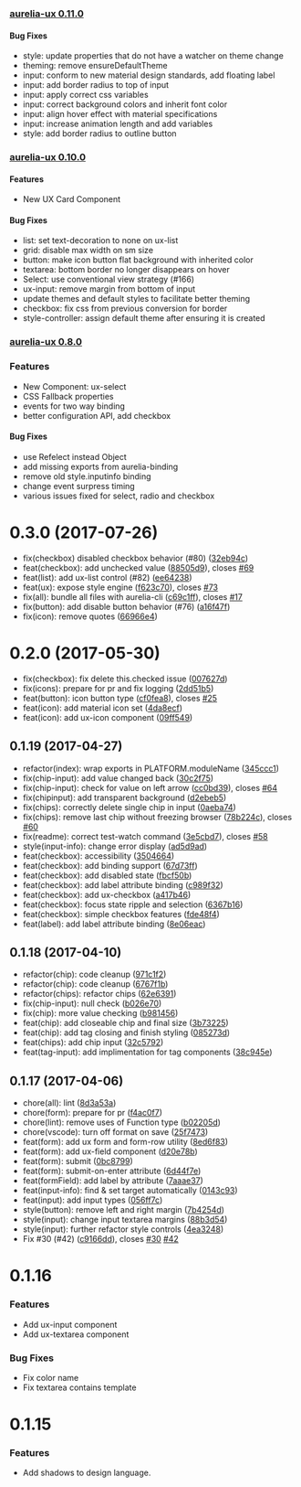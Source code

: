 ### [aurelia-ux 0.11.0](https://github.com/aurelia/ux/compare/v0.10.1...v0.11.0)

#### Bug Fixes

* style: update properties that do not have a watcher on theme change
* theming: remove ensureDefaultTheme
* input: conform to new material design standards, add floating label
* input: add border radius to top of input
* input: apply correct css variables
* input: correct background colors and inherit font color
* input: align hover effect with material specifications
* input: increase animation length and add variables
* style: add border radius to outline button

### [aurelia-ux 0.10.0](https://github.com/aurelia/ux/compare/v0.9.1...v0.10.0)

#### Features

* New UX Card Component

#### Bug Fixes

* list: set text-decoration to none on ux-list
* grid: disable max width on sm size
* button: make icon button flat background with inherited color
* textarea: bottom border no longer disappears on hover
* Select: use conventional view strategy (#166)
* ux-input: remove margin from bottom of input
* update themes and default styles to facilitate better theming
* checkbox: fix css from previous conversion for border
* style-controller: assign default theme after ensuring it is created

### [aurelia-ux 0.8.0](https://github.com/aurelia/ux/compare/v0.7.1...v0.8.0)

### Features

* New Component: ux-select
* CSS Fallback properties
* events for two way binding
* better configuration API, add checkbox

#### Bug Fixes

* use Refelect instead Object
* add missing exports from aurelia-binding
* remove old style.inputinfo binding
* change event surpress timing
* various issues fixed for select, radio and checkbox

<a name="0.3.0"></a>
# 0.3.0 (2017-07-26)

* fix(checkbox) disabled checkbox behavior (#80) ([32eb94c](https://github.com/aurelia/ux/commit/32eb94c))
* feat(checkbox): add unchecked value ([88505d9](https://github.com/aurelia/ux/commit/88505d9)), closes [#69](https://github.com/aurelia/ux/issues/69)
* feat(list): add ux-list control (#82) ([ee64238](https://github.com/aurelia/ux/commit/ee64238))
* feat(ux): expose style engine ([f623c70](https://github.com/aurelia/ux/commit/f623c70)), closes [#73](https://github.com/aurelia/ux/issues/73)
* fix(all): bundle all files with aurelia-cli ([c69c1ff](https://github.com/aurelia/ux/commit/c69c1ff)), closes [#17](https://github.com/aurelia/ux/issues/17)
* fix(button): add disable button behavior (#76) ([a16f47f](https://github.com/aurelia/ux/commit/a16f47f))
* fix(icon): remove quotes ([66966e4](https://github.com/aurelia/ux/commit/66966e4))



<a name="0.2.0"></a>
# 0.2.0 (2017-05-30)

* fix(checkbox): fix delete this.checked issue ([007627d](https://github.com/aurelia/ux/commit/007627d))
* fix(icons): prepare for pr and fix logging ([2dd51b5](https://github.com/aurelia/ux/commit/2dd51b5))
* feat(button): icon button type ([cf0fea8](https://github.com/aurelia/ux/commit/cf0fea8)), closes [#25](https://github.com/aurelia/ux/issues/25)
* feat(icon): add material icon set ([4da8ecf](https://github.com/aurelia/ux/commit/4da8ecf))
* feat(icon): add ux-icon component ([09ff549](https://github.com/aurelia/ux/commit/09ff549))



<a name="0.1.19"></a>
## 0.1.19 (2017-04-27)

* refactor(index): wrap exports in PLATFORM.moduleName ([345ccc1](https://github.com/aurelia/ux/commit/345ccc1))
* fix(chip-input): add value changed back ([30c2f75](https://github.com/aurelia/ux/commit/30c2f75))
* fix(chip-input): check for value on left arrow ([cc0bd39](https://github.com/aurelia/ux/commit/cc0bd39)), closes [#64](https://github.com/aurelia/ux/issues/64)
* fix(chipinput): add transparent background ([d2ebeb5](https://github.com/aurelia/ux/commit/d2ebeb5))
* fix(chips): correctly delete single chip in input ([0aeba74](https://github.com/aurelia/ux/commit/0aeba74))
* fix(chips): remove last chip without freezing browser ([78b224c](https://github.com/aurelia/ux/commit/78b224c)), closes [#60](https://github.com/aurelia/ux/issues/60)
* fix(readme): correct test-watch command ([3e5cbd7](https://github.com/aurelia/ux/commit/3e5cbd7)), closes [#58](https://github.com/aurelia/ux/issues/58)
* style(input-info): change error display ([ad5d9ad](https://github.com/aurelia/ux/commit/ad5d9ad))
* feat(checkbox): accessibility ([3504664](https://github.com/aurelia/ux/commit/3504664))
* feat(checkbox): add binding support ([67d73ff](https://github.com/aurelia/ux/commit/67d73ff))
* feat(checkbox): add disabled state ([fbcf50b](https://github.com/aurelia/ux/commit/fbcf50b))
* feat(checkbox): add label attribute binding ([c989f32](https://github.com/aurelia/ux/commit/c989f32))
* feat(checkbox): add ux-checkbox ([a417b46](https://github.com/aurelia/ux/commit/a417b46))
* feat(checkbox): focus state ripple and selection ([6367b16](https://github.com/aurelia/ux/commit/6367b16))
* feat(checkbox): simple checkbox features ([fde48f4](https://github.com/aurelia/ux/commit/fde48f4))
* feat(label): add label attribute binding ([8e06eac](https://github.com/aurelia/ux/commit/8e06eac))



<a name="0.1.18"></a>
## 0.1.18 (2017-04-10)

* refactor(chip): code cleanup ([971c1f2](https://github.com/aurelia/ux/commit/971c1f2))
* refactor(chip): code cleanup ([6767f1b](https://github.com/aurelia/ux/commit/6767f1b))
* refactor(chips): refactor chips ([62e6391](https://github.com/aurelia/ux/commit/62e6391))
* fix(chip-input): null check ([b026e70](https://github.com/aurelia/ux/commit/b026e70))
* fix(chip): more value checking ([b981456](https://github.com/aurelia/ux/commit/b981456))
* feat(chip): add closeable chip and final size ([3b73225](https://github.com/aurelia/ux/commit/3b73225))
* feat(chip): add tag closing and finish styling ([085273d](https://github.com/aurelia/ux/commit/085273d))
* feat(chips): add chip input ([32c5792](https://github.com/aurelia/ux/commit/32c5792))
* feat(tag-input): add implimentation for tag components ([38c945e](https://github.com/aurelia/ux/commit/38c945e))



<a name="0.1.17"></a>
## 0.1.17 (2017-04-06)

* chore(all): lint ([8d3a53a](https://github.com/aurelia/ux/commit/8d3a53a))
* chore(form): prepare for pr ([f4ac0f7](https://github.com/aurelia/ux/commit/f4ac0f7))
* chore(lint): remove uses of Function type ([b02205d](https://github.com/aurelia/ux/commit/b02205d))
* chore(vscode): turn off format on save ([25f7473](https://github.com/aurelia/ux/commit/25f7473))
* feat(form): add ux form and form-row utility ([8ed6f83](https://github.com/aurelia/ux/commit/8ed6f83))
* feat(form): add ux-field component ([d20e78b](https://github.com/aurelia/ux/commit/d20e78b))
* feat(form): submit ([0bc8799](https://github.com/aurelia/ux/commit/0bc8799))
* feat(form): submit-on-enter attribute ([6d44f7e](https://github.com/aurelia/ux/commit/6d44f7e))
* feat(formField): add label by attribute ([7aaae37](https://github.com/aurelia/ux/commit/7aaae37))
* feat(input-info): find & set target automatically ([0143c93](https://github.com/aurelia/ux/commit/0143c93))
* feat(input): add input types ([056ff7c](https://github.com/aurelia/ux/commit/056ff7c))
* style(button): remove left and right margin ([7b4254d](https://github.com/aurelia/ux/commit/7b4254d))
* style(input): change input textarea margins ([88b3d54](https://github.com/aurelia/ux/commit/88b3d54))
* style(input): further refactor style controls ([4ea3248](https://github.com/aurelia/ux/commit/4ea3248))
* Fix #30 (#42) ([c9166dd](https://github.com/aurelia/ux/commit/c9166dd)), closes [#30](https://github.com/aurelia/ux/issues/30) [#42](https://github.com/aurelia/ux/issues/42)



# 0.1.16

### Features

* Add ux-input component
* Add ux-textarea component

### Bug Fixes

* Fix color name
* Fix textarea contains template

# 0.1.15

### Features

* Add shadows to design language.
